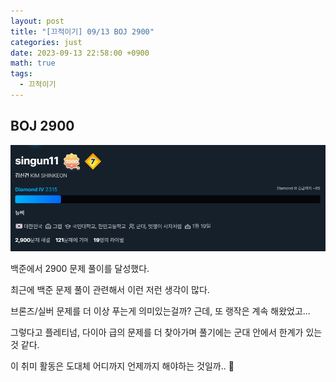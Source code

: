 ```yaml
---
layout: post
title: "[끄적이기] 09/13 BOJ 2900"
categories: just
date: 2023-09-13 22:58:00 +0900
math: true
tags:
  - 끄적이기
---
```


## BOJ 2900

<img src = "/assets/img/posts/2023/09/13/boj_2900.png">

백준에서 2900 문제 풀이를 달성했다.

최근에 백준 문제 풀이 관련해서 이런 저런 생각이 많다.

브론즈/실버 문제를 더 이상 푸는게 의미있는걸까?
근데, 또 랭작은 계속 해왔었고...

그렇다고 플레티넘, 다이아 급의 문제를 더 찾아가며 풀기에는 군대 안에서 한계가 있는 것 같다.

이 취미 활동은 도대체 어디까지 언제까지 해야하는 것일까.. :thinking:
